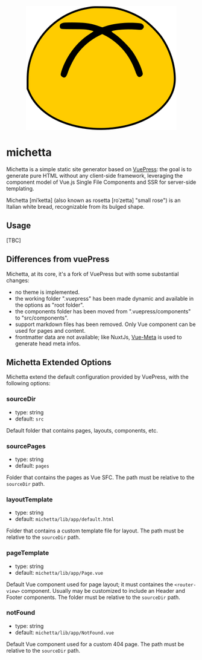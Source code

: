 <p align="center">
  <img src="https://github.com/aozora/michetta/blob/master/logo.svg" alt="logo">
</p>

# michetta
Michetta is a simple static site generator based on [VuePress](https://vuepress.vuejs.org/): 
the goal is to generate pure HTML without any client-side framework, leveraging the component model of Vue.js Single File Components
 and SSR for server-side templating.

Michetta [miˈketta] (also known as rosetta [roˈzetta] "small rose") is an Italian white bread, recognizable from its bulged shape.

## Usage
[TBC]

## Differences from vuePress

Michetta, at its core, it's a fork of VuePress but with some substantial changes:
* no theme is implemented.
* the working folder ".vuepress" has been made dynamic and available in the options as "root folder".
* the components folder has been moved from ".vuepress/components" to "src/components".
* support markdown files has been removed. Only Vue component can be used for pages and content.
* frontmatter data are not available; like NuxtJs, [Vue-Meta](https://github.com/declandewet/vue-meta) is used to generate head meta infos.

## Michetta Extended Options

Michetta extend the default configuration provided by VuePress, with the following options:

### sourceDir

* type: string
* default: `src`

Default folder that contains pages, layouts, components, etc. 

### sourcePages

* type: string
* default: `pages`

Folder that contains the pages as Vue SFC. The path must be relative to the `sourceDir` path.

### layoutTemplate

* type: string
* default: `michetta/lib/app/default.html`

Folder that contains a custom template file for layout. The path must be relative to the `sourceDir` path.

### pageTemplate

* type: string
* default: `michetta/lib/app/Page.vue`

Default Vue component used for page layout; it must containes the `<router-view>` component.
Usually may be customized to include an Header and Footer components. 
The folder must be relative to the `sourceDir` path.

### notFound

* type: string
* default: `michetta/lib/app/NotFound.vue`

Default Vue component used for a custom 404 page. The path must be relative to the `sourceDir` path.
